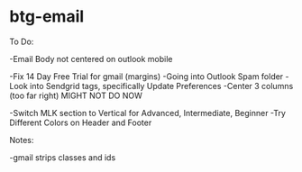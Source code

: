 # btg-email
To Do:

-Email Body not centered on outlook mobile

-Fix 14 Day Free Trial for gmail (margins)
-Going into Outlook Spam folder
-Look into Sendgrid tags, specifically Update Preferences
-Center 3 columns (too far right) MIGHT NOT DO NOW

-Switch MLK section to Vertical for Advanced, Intermediate, Beginner
-Try Different Colors on Header and Footer

Notes:

-gmail strips classes and ids
